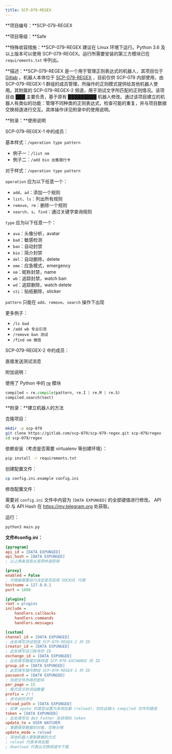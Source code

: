 ```yaml
---
title: SCP-079-REGEX
---
```


<link rel="stylesheet" href="/css/chinese.css">

**项目编号：**SCP-079-REGEX

**项目等级：**Safe

**特殊收容措施：**SCP-079-REGEX 建议在 Linux 环境下运行。Python 3.6 及以上版本可以使用 SCP-079-REGEX。运行所需要安装的第三方模块已在 `requirements.txt` 中列出。

**描述：**SCP-079-REGEX 是一个用于管理正则表达式的机器人，其项目位于 <a href="https://gitlab.com/scp-079/scp-079-regex" target="_blank">Gitlab</a> 。机器人本体位于 <a href="https://t.me/SCP_079_REGEX" class="079" target="_blank">SCP-079-REGEX</a> ，目前仅供 SCP-079 内部使用，由 SCP-079-REGEX-1 群组的成员管理，所操作的正则模式提供给其他机器人使用。其附属的 SCP-079-REGEX-2 频道，用于测试文字所匹配的正则情况。该项目由 ███ 主要负责，基于原有 █████████ 机器人修改。通过该项目建立的机器人有类似的功能：管理不同种类的正则表达式，检查可能的重复，并与项目数据交换频道进行交互。具体操作详见附录中的使用说明。

**附录：**使用说明

SCP-079-REGEX-1 中的成员：

基本样式：`/operation type pattern`

- 例子一：`/list nm`
- 例子二：`/add bio 出售银行卡`

对于样式：`/operation type pattern`

`operation` 应为以下任意一个：

- `add`、`ad`：添加一个规则
- `list`、`ls`：列出所有规则
- `remove`、`rm`：删除一个规则
- `search`、`s`、`find`：通过关键字查询规则

`type` 应为以下任意一个：

- `ava`：头像分析，avatar
- `bad`：敏感检测
- `ban`：自动封禁
- `bio`：简介封禁
- `del`：自动删除，delete
- `eme`：应急模式，emergency
- `nm`：昵称封禁，name
- `wb`：追踪封禁，watch ban
- `wd`：追踪删除，watch delete
- `sti`：贴纸删除，sticker

`pattern` 只能在 `add`、`remove`、`search` 操作下出现

更多例子：

- `/ls bad`
- `/add wb 专业引流`
- `/remove ban 测试`
- `/find nm 微信`

SCP-079-REGEX-2 中的成员：

直接发送测试消息

附加说明：

使用了 Python 中的 <a href="https://docs.python.org/3/library/re.html" target="_blank">re</a> 模块

```python
compiled = re.compile(pattern, re.I | re.M | re.S)
compiled.search(text)
```

**附录：**建立机器人的方法

克隆项目：

```bash
mkdir -p scp-079
git clone https://gitlab.com/scp-079/scp-079-regex.git scp-079/regex
cd scp-079/regex
```

依赖安装（考虑是否需要 virtualenv 等创建环境）：

```bash
pip install -r requirements.txt
```

创建配置文件：

```bash
cp config.ini.example config.ini
```

修改配置文件：

需要对 `config.ini` 文件中内容为 `[DATA EXPUNGED]` 的全部键值进行修改。 API ID 与 API Hash 在 https://my.telegram.org 处获取。

运行：

```bash
python3 main.py
```

**文件#config.ini：**

```ini
[pyrogram]
api_id = [DATA EXPUNGED] 
api_hash = [DATA EXPUNGED]
; 以上两条信息从官网申请获得

[proxy]
enabled = False
; 可根据需要自行决定是否启用 SOCKS5 代理
hostname = 127.0.0.1
port = 1080

[plugins]
root = plugins
include =
    handlers.callbacks
    handlers.commands
    handlers.messages

[custom]
channel_id = [DATA EXPUNGED]
; 此处填写测试频道 SCP-079-REGEX-2 的 ID
creator_id = [DATA EXPUNGED]
; 此处填写自己帐号的 ID
exchange_id = [DATA EXPUNGED]
; 此处填写数据交换频道 SCP-079-EXCHANGE 的 ID
group_id = [DATA EXPUNGED]
; 此处填写操作群组 SCP-079-REGEX-1 的 ID
password = [DATA EXPUNGED]
; 加密文件所用的密码
per_page = 15
; 每页显示的词组数量
prefix = /!！
; 命令前的字符
reload_path = [DATA EXPUNGED]
; 如果 upate 的类型设置为本地加载 (reload)，则在此输入 compiled 文件的路径
token = [DATA EXPUNGED]
; 此处填写在 Bot Father 处获得的 token
update_to = USER WATCHER
; 需要接受数据的对象，空格分隔
update_mode = reload
; 其他机器人更新数据的方式
; reload 代表本地加载
; download 代表从交换频道中下载

```

<audio src="/audio/door/dooropenpage.ogg" autoplay></audio>
<audio id="dooropen079" src="/audio/door/dooropen079.ogg"/>
